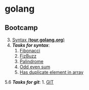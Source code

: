# golang

Bootcamp
----------

3. [Syntax (**tour.golang.org**)](https://github.com/BSardorbek/bootcamp/tree/main/tour.golang.org)
4. **_Tasks for syntax_**:
    1. [Fibonacci](https://github.com/BSardorbek/bootcamp/blob/main/Tasks_for_syntax/Fibonacci.go)
    2. [FizBuzz](https://github.com/BSardorbek/bootcamp/blob/main/Tasks_for_syntax/FizzBuzz.go)
    3. [Palindrome](https://github.com/BSardorbek/bootcamp/blob/main/Tasks_for_syntax/Palindrome.go)
    4. [Odd even sum](https://github.com/BSardorbek/bootcamp/blob/main/Tasks_for_syntax/OddEvenSum.go)
    5. [Has duplicate element in array](https://github.com/BSardorbek/bootcamp/blob/main/Tasks_for_syntax/HasDuplicateElementInArray.go)

5.6 **_Tasks for git_**:
     1. [GIT](https://github.com/BSardorbek/bootcamp/tree/main/Git)
